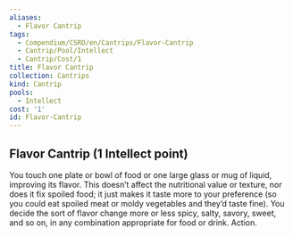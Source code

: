 ```yaml
---
aliases:
  - Flavor Cantrip
tags:
  - Compendium/CSRD/en/Cantrips/Flavor-Cantrip
  - Cantrip/Pool/Intellect
  - Cantrip/Cost/1
title: Flavor Cantrip
collection: Cantrips
kind: Cantrip
pools:
  - Intellect
cost: '1'
id: Flavor-Cantrip
---
```

## Flavor Cantrip (1 Intellect point)  
You touch one plate or bowl of food or one large glass or mug of liquid, improving its flavor. This doesn’t affect the nutritional value or texture, nor does it fix spoiled food; it just makes it taste more to your preference (so you could eat spoiled meat or moldy vegetables and they’d taste fine). You decide the sort of flavor change more or less spicy, salty, savory, sweet, and so on, in any combination appropriate for food or drink. Action.   
  
  
  
